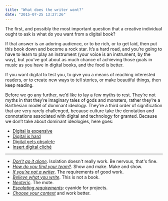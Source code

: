 ```yaml
---
title: "What does the writer want?"
date: "2015-07-25 13:27:26"
---
```


The first, and possibly the most important question that a creative
individual ought to ask is what do you want from a digital book?

If that answer is an adoring audience, or to be rich, or to get laid,
then put this book down and become a rock star. It’s a hard road, and
you’re going to have to learn to play an instrument (your voice is an
instrument, by the way), but you’ve got about as much chance of
achieving those goals in music as you have in digital books, and the
food is better.

If you want digital to test you, to give you a means of reaching
interested readers, or to create new ways to tell stories, or make
beautiful things, then keep reading.

Before we go any further, we’d like to lay a few myths to rest. They’re
not myths in that they’re imaginary tales of gods and monsters, rather
they’re a Barthesian model of dominant ideology. They’re a third order
of signification that are very rarely challenged, because culture take
the denotation and connotations associated with digital and technology
for granted. Because we don’t take about dominant ideologies, here goes:

<div class="not-on-single-page" markdown="1">

- [Digital is expensive](/What_does_the_writer_want/Expensive.html)
- [Digital is hard](/What_does_the_writer_want/Hard.html)
- [Digital gets obsolete](/What_does_the_writer_want/Early_obsolescence.html)
- [Insert digital cliché](/What_does_the_writer_want/Cliches.html)

------------------------------------------------------------------------

- *[Don't go it alone](/What_does_the_writer_want/Do_not_go_it_alone.html)*. Isolation doesn't really work. Be nervous, that's fine.
- *[How do you find your team?](/What_does_the_writer_want/Find_your_team.html)*. Show and make. Make and show.
- *[If you're not a writer](/What_does_the_writer_want/If_you_are_not_a_writer.html)*. The requirements of good work.
- *[Believe what you write](/What_does_the_writer_want/This_is_not_a_book.html)*. This is not a book.
- *[Neoteric](/What_does_the_writer_want/Neoteric.html)*. The mote.
- *[Escalating requirements](/What_does_the_writer_want/Escalating_requirements.html)*: cyanide for projects.
- *[Choose your context](/What_does_the_writer_want/Choose_your_context.html)* and work better.

</div>
